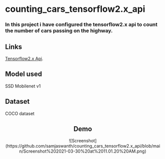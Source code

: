 # counting_cars_tensorflow2.x_api
<h3>In this project i have configured the tensorflow2.x api to count the number of cars passing on the highway.</h3>


<h2>Links</h2>

[Tensorflow2.x  Api](https://github.com/tensorflow/models).


<h2>Model used </h2>
SSD Mobilenet v1

<h2>Dataset</h2>
COCO dataset


<center><h2>Demo</h2>
![Screenshot](https://github.com/samjaswanth/counting_cars_tensorflow2.x_api/blob/main/Screenshot%202021-03-30%20at%2011.01.20%20AM.png)
